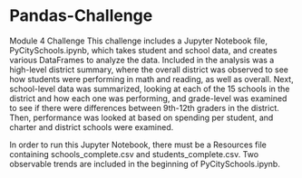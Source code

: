 # Pandas-Challenge
Module 4 Challenge
This challenge includes a Jupyter Notebook file, PyCitySchools.ipynb, which takes student and school data, and creates various DataFrames to analyze the data.  Included in the analysis was a high-level district summary, where the overall district was observed to see how students were performing in math and reading, as well as overall.  Next, school-level data was summarized, looking at each of the 15 schools in the district and how each one was performing, and grade-level was examined to see if there were differences between 9th-12th graders in the district.  Then, performance was looked at based on spending per student, and charter and district schools were examined. 

In order to run this Jupyter Notebook, there must be a Resources file containing schools_complete.csv and students_complete.csv.  Two observable trends are included in the beginning of PyCitySchools.ipynb.
